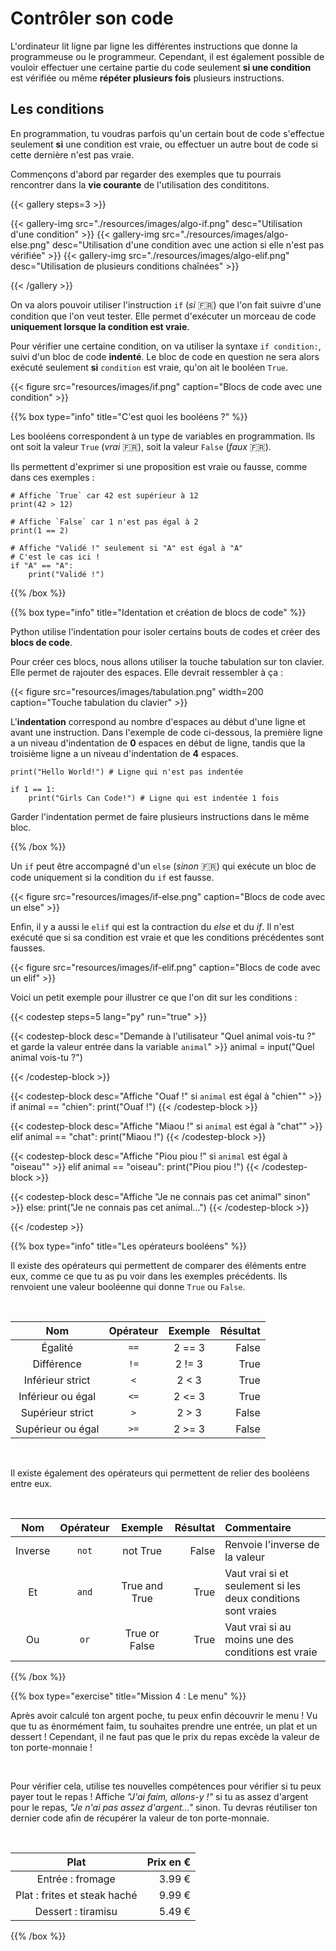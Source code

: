# Contrôler son code

L'ordinateur lit ligne par ligne les différentes instructions que donne la
programmeuse ou le programmeur. Cependant, il est également possible de vouloir
effectuer une certaine partie du code seulement **si une condition** est
vérifiée ou même **répéter plusieurs fois** plusieurs instructions.

## Les conditions

En programmation, tu voudras parfois qu'un certain bout de code s'effectue
seulement **si** une condition est vraie, ou effectuer un autre bout de code si
cette dernière n'est pas vraie.

Commençons d'abord par regarder des exemples que tu pourrais rencontrer dans la
**vie courante** de l'utilisation des condititons.

{{< gallery steps=3 >}}

{{< gallery-img src="./resources/images/algo-if.png" desc="Utilisation d'une condition" >}}
{{< gallery-img src="./resources/images/algo-else.png" desc="Utilisation d'une condition avec une action si elle n'est pas vérifiée" >}}
{{< gallery-img src="./resources/images/algo-elif.png" desc="Utilisation de plusieurs conditions chaînées" >}}

{{< /gallery >}}

On va alors pouvoir utiliser l'instruction `if` (*si* 🇫🇷) que l'on fait suivre
d'une condition que l'on veut tester. Elle permet d'exécuter un morceau de code 
**uniquement lorsque la condition est vraie**.

Pour vérifier une certaine condition, on va utiliser la syntaxe `if condition:`,
suivi d'un bloc de code **indenté**. Le bloc de code en question ne sera alors
exécuté seulement **si** `condition` est vraie, qu'on ait le booléen `True`.

{{< figure src="resources/images/if.png" caption="Blocs de code avec une condition" >}}

{{% box type="info" title="C'est quoi les booléens ?" %}}

Les booléens correspondent à un type de variables en programmation. Ils ont soit
la valeur `True` (*vrai* 🇫🇷), soit la valeur `False` (*faux* 🇫🇷).

Ils permettent d'exprimer si une proposition est vraie ou fausse, comme dans ces
exemples :

```codepython
# Affiche `True` car 42 est supérieur à 12
print(42 > 12)

# Affiche `False` car 1 n'est pas égal à 2
print(1 == 2)

# Affiche "Validé !" seulement si "A" est égal à "A"
# C'est le cas ici !
if "A" == "A":
    print("Validé !")
```

{{% /box %}}

{{% box type="info" title="Identation et création de blocs de code" %}}

Python utilise l'indentation pour isoler certains bouts de codes et créer
des **blocs de code**.

Pour créer ces blocs, nous allons utiliser la touche tabulation sur ton clavier.
Elle permet de rajouter des espaces. Elle devrait ressembler à ça :

{{< figure src="resources/images/tabulation.png" width=200 caption="Touche tabulation du clavier" >}}

L'**indentation** correspond au nombre d'espaces au début d'une ligne et avant
une instruction. Dans l'exemple de code ci-dessous, la première ligne a un
niveau d'indentation de **0** espaces en début de ligne, tandis que la troisième
ligne a un niveau d'indentation de **4** espaces.

```codepython
print("Hello World!") # Ligne qui n'est pas indentée

if 1 == 1:
    print("Girls Can Code!") # Ligne qui est indentée 1 fois
```

Garder l'indentation permet de faire plusieurs instructions dans le même bloc.

{{% /box %}}

Un `if` peut être accompagné d'un `else` (*sinon* 🇫🇷) qui exécute un bloc de
code uniquement si la condition du `if` est fausse.

{{< figure src="resources/images/if-else.png" caption="Blocs de code avec un else" >}}

Enfin, il y a aussi le `elif` qui est la contraction du *else* et du *if*. Il
n'est exécuté que si sa condition est vraie et que les conditions précédentes
sont fausses.

{{< figure src="resources/images/if-elif.png" caption="Blocs de code avec un elif" >}}

Voici un petit exemple pour illustrer ce que l'on dit sur les conditions :

{{< codestep steps=5 lang="py" run="true" >}}

{{< codestep-block desc="Demande à l'utilisateur \"Quel animal vois-tu ?\" et garde la valeur entrée dans la variable `animal`" >}}
animal = input("Quel animal vois-tu ?")
 
{{< /codestep-block >}}

{{< codestep-block desc="Affiche \"Ouaf !\" si `animal` est égal à \"chien\"" >}}
if animal == "chien":
    print("Ouaf !")
{{< /codestep-block >}}

{{< codestep-block desc="Affiche \"Miaou !\" si `animal` est égal à \"chat\"" >}}
elif animal == "chat":
    print("Miaou !")
{{< /codestep-block >}}

{{< codestep-block desc="Affiche \"Piou piou !\" si `animal` est égal à \"oiseau\"" >}}
elif animal == "oiseau":
    print("Piou piou !")
{{< /codestep-block >}}

{{< codestep-block desc="Affiche \"Je ne connais pas cet animal\" sinon" >}}
else:
    print("Je ne connais pas cet animal...")
{{< /codestep-block >}}

{{< /codestep >}}

{{% box type="info" title="Les opérateurs booléens" %}}

Il existe des opérateurs qui permettent de comparer des éléments entre eux,
comme ce que tu as pu voir dans les exemples précédents. Ils renvoient une
valeur booléenne qui donne `True` ou `False`.

</br>

| Nom | Opérateur | Exemple | Résultat |
|:--:|:--:|:--:|--:|
| Égalité | `==` | 2 == 3 | False |
| Différence | `!=` | 2 != 3 | True |
| Inférieur strict | `<` | 2 < 3 | True |
| Inférieur ou égal | `<=` | 2 <= 3 | True |
| Supérieur strict | `>` | 2 > 3 | False |
| Supérieur ou égal | `>=` | 2 >= 3 | False |

</br>

Il existe également des opérateurs qui permettent de relier des booléens entre
eux.

</br>

| Nom | Opérateur | Exemple | Résultat | Commentaire |
|:--:|:--:|:--:|--:|:--|
| Inverse | `not` | not True | False | Renvoie l'inverse de la valeur |
| Et | `and` | True and True | True | Vaut vrai si et seulement si les deux conditions sont vraies |
| Ou | `or` | True or False | True | Vaut vrai si au moins une des conditions est vraie |

{{% /box %}}

{{% box type="exercise" title="Mission 4 : Le menu" %}}

Après avoir calculé ton argent poche, tu peux enfin découvrir le menu ! Vu que
tu as énormément faim, tu souhaites prendre une entrée, un plat et un dessert !
Cependant, il ne faut pas que le prix du repas excède la valeur de ton
porte-monnaie !

</br>

Pour vérifier cela, utilise tes nouvelles compétences pour vérifier si tu peux
payer tout le repas ! Affiche *"J'ai faim, allons-y !"* si tu as assez d'argent
pour le repas, *"Je n'ai pas assez d'argent..."* sinon. Tu devras réutiliser ton
dernier code afin de récupérer la valeur de ton porte-monnaie.

</br>

| Plat | Prix en € |
|:--:|--:|
| Entrée : fromage | 3.99 € |
| Plat : frites et steak haché | 9.99 € |
| Dessert : tiramisu | 5.49 € |

{{% /box %}}
